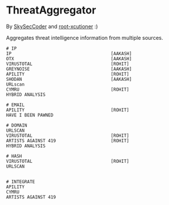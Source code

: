 # ThreatAggregator
By <a href="https://github.com/SkySecCoder/">SkySecCoder</a> and <a href="https://github.com/root-xcutioner/">root-xcutioner</a> :)

Aggregates threat intelligence information from multiple sources.

```
# IP
IP										[AAKASH]
OTX 									[AAKASH]
VIRUSTOTAL								[ROHIT] 
GREYNOISE 								[AAKASH]
APILITY 								[ROHIT]
SHODAN 									[AAKASH]
URLscan
CYMRU									[ROHIT]
HYBRID ANALYSIS

# EMAIL
APILITY									[ROHIT]
HAVE I BEEN PAWNED

# DOMAIN
URLSCAN
VIRUSTOTAL								[ROHIT]
ARTISTS AGAINST 419						[ROHIT]
HYBRID ANALYSIS

# HASH
VIRUSTOTAL								[ROHIT]
URLSCAN


# INTEGRATE
APILITY
CYMRU
ARTISTS AGAINST 419			
```